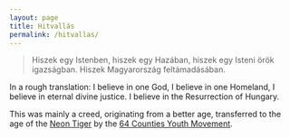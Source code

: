 ```yaml
---
layout: page
title: Hitvallás
permalink: /hitvallas/
---
```


> Hiszek egy Istenben, hiszek egy Hazában, hiszek egy Isteni örök igazságban. Hiszek Magyarország feltámadásában.

In a rough translation: I believe in one God, I believe in one Homeland, I believe in eternal divine justice. I believe in the Resurrection of Hungary.

This was mainly a creed, originating from a better age, transferred to the age of the [Neon Tiger](https://en.wikipedia.org/wiki/Ride_the_Tiger) by the [64 Counties Youth Movement](http://hvim.org/). 
